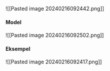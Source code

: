 ![[Pasted image 20240216092442.png]]

#### Model
![[Pasted image 20240216092502.png]]
#### Eksempel
![[Pasted image 20240216092417.png]]